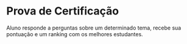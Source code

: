 # Prova de Certificação

Aluno responde a perguntas sobre um determinado tema, recebe sua pontuação e um ranking com os melhores estudantes.
